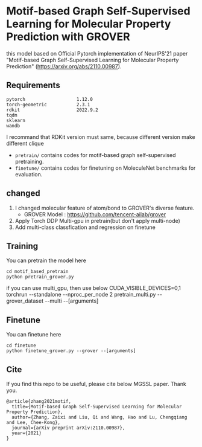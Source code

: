 # Motif-based Graph Self-Supervised Learning for Molecular Property Prediction with GROVER
this model based on Official Pytorch implementation of NeurIPS'21 paper "Motif-based Graph Self-Supervised Learning for Molecular Property Prediction"
(https://arxiv.org/abs/2110.00987). 
## Requirements
```
pytorch                   1.12.0             
torch-geometric           2.3.1
rdkit                     2022.9.2
tqdm                      
sklearn
wandb
```
I recommand that RDKit version must same, because different version make different clique

* `pretrain/` contains codes for motif-based graph self-supervised pretraining.
* `finetune/` contains codes for finetuning on MoleculeNet benchmarks for evaluation.

## changed
1. I changed molecular feature of atom/bond to GROVER's diverse feature.
   * GROVER Model : https://github.com/tencent-ailab/grover  
2. Apply Torch DDP Multi-gpu in pretrain(but don't apply multi-node)
3. Add multi-class classfication and regression on finetune

## Training
You can pretrain the model here
```
cd motif_based_pretrain
python pretrain_grover.py
```
if you can use multi_gpu, then use below
CUDA_VISIBLE_DEVICES=0,1 torchrun --standalone --nproc_per_node 2 pretrain_multi.py --grover_dataset --multi --[arguments]

## Finetune
You can finetune here
```
cd finetune
python finetune_grover.py --grover --[arguments]
```

## Cite
If you find this repo to be useful, please cite below MGSSL paper. Thank you.
```
@article{zhang2021motif,
  title={Motif-based Graph Self-Supervised Learning for Molecular Property Prediction},
  author={Zhang, Zaixi and Liu, Qi and Wang, Hao and Lu, Chengqiang and Lee, Chee-Kong},
  journal={arXiv preprint arXiv:2110.00987},
  year={2021}
}
```

